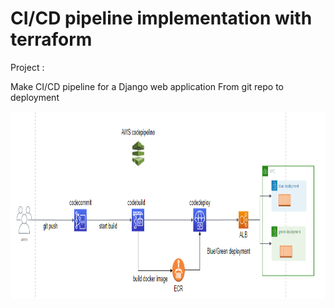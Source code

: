 # CI/CD pipeline implementation with terraform

Project :

Make CI/CD pipeline for a Django web application From git repo to deployment

<img src="devops.PNG" height="300" width="800">
